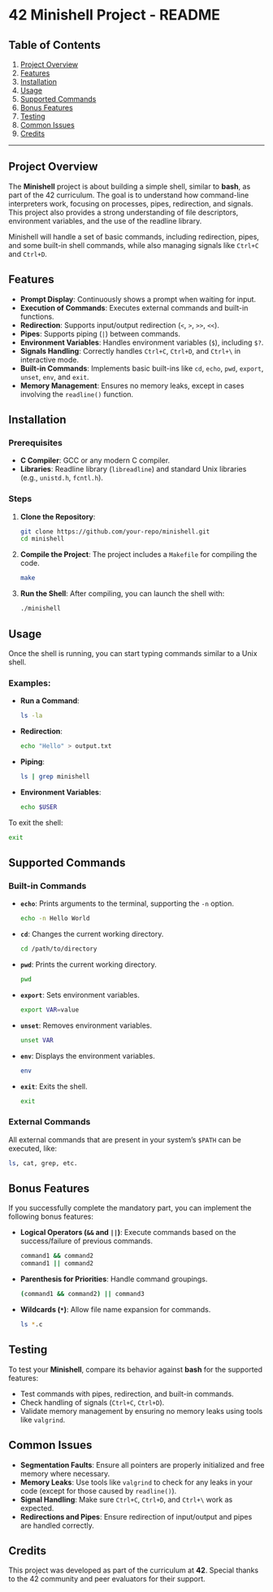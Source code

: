 # 42 Minishell Project - README

## Table of Contents
1. [Project Overview](#project-overview)
2. [Features](#features)
3. [Installation](#installation)
4. [Usage](#usage)
5. [Supported Commands](#supported-commands)
6. [Bonus Features](#bonus-features)
7. [Testing](#testing)
8. [Common Issues](#common-issues)
9. [Credits](#credits)

---

## Project Overview

The **Minishell** project is about building a simple shell, similar to **bash**, as part of the 42 curriculum. The goal is to understand how command-line interpreters work, focusing on processes, pipes, redirection, and signals. This project also provides a strong understanding of file descriptors, environment variables, and the use of the readline library.

Minishell will handle a set of basic commands, including redirection, pipes, and some built-in shell commands, while also managing signals like `Ctrl+C` and `Ctrl+D`.

## Features

- **Prompt Display**: Continuously shows a prompt when waiting for input.
- **Execution of Commands**: Executes external commands and built-in functions.
- **Redirection**: Supports input/output redirection (`<`, `>`, `>>`, `<<`).
- **Pipes**: Supports piping (`|`) between commands.
- **Environment Variables**: Handles environment variables (`$`), including `$?`.
- **Signals Handling**: Correctly handles `Ctrl+C`, `Ctrl+D`, and `Ctrl+\` in interactive mode.
- **Built-in Commands**: Implements basic built-ins like `cd`, `echo`, `pwd`, `export`, `unset`, `env`, and `exit`.
- **Memory Management**: Ensures no memory leaks, except in cases involving the `readline()` function.

## Installation

### Prerequisites

- **C Compiler**: GCC or any modern C compiler.
- **Libraries**: Readline library (`libreadline`) and standard Unix libraries (e.g., `unistd.h`, `fcntl.h`).

### Steps

1. **Clone the Repository**:
    ```bash
    git clone https://github.com/your-repo/minishell.git
    cd minishell
    ```

2. **Compile the Project**:
    The project includes a `Makefile` for compiling the code.
    ```bash
    make
    ```

3. **Run the Shell**:
    After compiling, you can launch the shell with:
    ```bash
    ./minishell
    ```

## Usage

Once the shell is running, you can start typing commands similar to a Unix shell.

### Examples:

- **Run a Command**:
    ```bash
    ls -la
    ```
- **Redirection**:
    ```bash
    echo "Hello" > output.txt
    ```
- **Piping**:
    ```bash
    ls | grep minishell
    ```
- **Environment Variables**:
    ```bash
    echo $USER
    ```

To exit the shell:
```bash
exit
```

## Supported Commands

### Built-in Commands

- **`echo`**: Prints arguments to the terminal, supporting the `-n` option.
    ```bash
    echo -n Hello World
    ```
- **`cd`**: Changes the current working directory.
    ```bash
    cd /path/to/directory
    ```
- **`pwd`**: Prints the current working directory.
    ```bash
    pwd
    ```
- **`export`**: Sets environment variables.
    ```bash
    export VAR=value
    ```
- **`unset`**: Removes environment variables.
    ```bash
    unset VAR
    ```
- **`env`**: Displays the environment variables.
    ```bash
    env
    ```
- **`exit`**: Exits the shell.
    ```bash
    exit
    ```

### External Commands

All external commands that are present in your system’s `$PATH` can be executed, like:
```bash
ls, cat, grep, etc.
```

## Bonus Features

If you successfully complete the mandatory part, you can implement the following bonus features:

- **Logical Operators (`&&` and `||`)**: Execute commands based on the success/failure of previous commands.
    ```bash
    command1 && command2
    command1 || command2
    ```
- **Parenthesis for Priorities**: Handle command groupings.
    ```bash
    (command1 && command2) || command3
    ```
- **Wildcards (`*`)**: Allow file name expansion for commands.
    ```bash
    ls *.c
    ```

## Testing

To test your **Minishell**, compare its behavior against **bash** for the supported features:
- Test commands with pipes, redirection, and built-in commands.
- Check handling of signals (`Ctrl+C`, `Ctrl+D`).
- Validate memory management by ensuring no memory leaks using tools like `valgrind`.

## Common Issues

- **Segmentation Faults**: Ensure all pointers are properly initialized and free memory where necessary.
- **Memory Leaks**: Use tools like `valgrind` to check for any leaks in your code (except for those caused by `readline()`).
- **Signal Handling**: Make sure `Ctrl+C`, `Ctrl+D`, and `Ctrl+\` work as expected.
- **Redirections and Pipes**: Ensure redirection of input/output and pipes are handled correctly.

## Credits

This project was developed as part of the curriculum at **42**. Special thanks to the 42 community and peer evaluators for their support.
